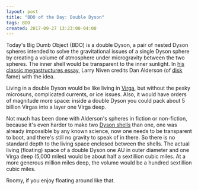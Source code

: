 ```yaml
---
layout: post
title: "BDO of the Day: Double Dyson"
tags: BDO
created: 2017-09-27 13:23:00-04:00
---
```

Today's Big Dumb Object (BDO) is a double Dyson, a pair of nested Dyson spheres intended to solve the gravitational issues of a single Dyson sphere by creating a volume of atmosphere under microgravity between the two spheres.  The inner shell would be transparent to the inner sunlight.  In [his classic megastructures essay](http://www.projectrho.com/public_html/rocket/location.php#biggerworlds), Larry Niven credits Dan Alderson (of [disk](https://en.wikipedia.org/wiki/Alderson_disk) fame) with the idea.

Living in a double Dyson would be like living in [Virga](/blog/2017/09/19/virga/), but without the pesky microsuns, complicated currents, or ice issues.  Also, it would have orders of magnitude more space:  inside a double Dyson you could pack about 5 billion Virgas into a layer one Virga deep.

Not much has been done with Alderson's spheres in fiction or non-fiction, because it's even harder to make two [Dyson shells](/blog/2017/09/20/dyson/) than one, one was already impossible by any known science, now one needs to be transparent to boot, and there's still no gravity to speak of in there.  So there is no standard depth to the living space enclosed between the shells.  The actual living (floating) space of a double Dyson one AU in outer diameter and one Virga deep (5,000 miles) would be about half a sextillion cubic miles.  At a more generous million miles deep, the volume would be a hundred sextillion cubic miles.

Roomy, if you enjoy floating around like that.


